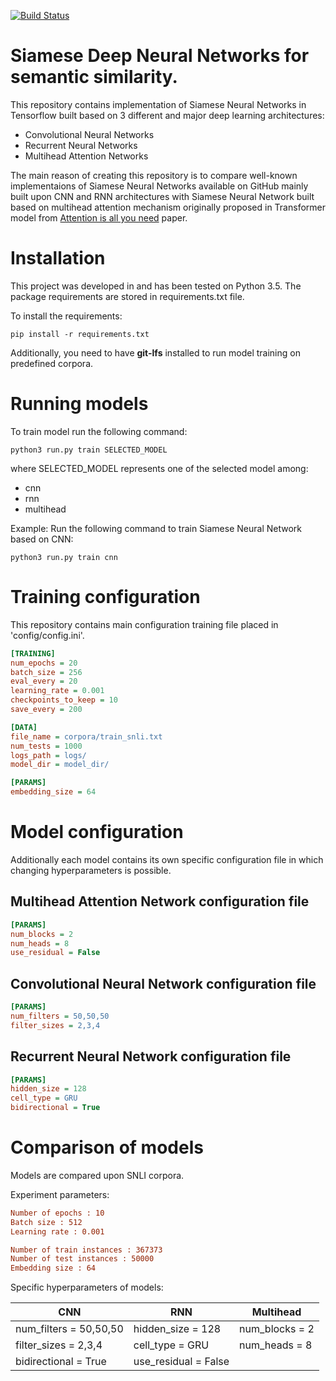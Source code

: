 [![Build Status](https://travis-ci.org/tlatkowski/multihead-siamese-nets.svg?branch=master)](https://travis-ci.org/tlatkowski/multihead-siamese-nets)

# Siamese Deep Neural Networks for semantic similarity.
This repository contains implementation of Siamese Neural Networks in Tensorflow built based on 3 different and major deep learning architectures:
- Convolutional Neural Networks
- Recurrent Neural Networks
- Multihead Attention Networks

The main reason of creating this repository is to compare well-known implementaions of Siamese Neural Networks available on GitHub mainly built upon CNN and RNN architectures with Siamese Neural Network built based on multihead attention mechanism originally proposed in Transformer model from [Attention is all you need](https://papers.nips.cc/paper/7181-attention-is-all-you-need.pdf) paper.

# Installation
This project was developed in and has been tested on Python 3.5. The package requirements are stored in requirements.txt file.

To install the requirements:

```
pip install -r requirements.txt
```
Additionally, you need to have **git-lfs** installed to run model training on predefined corpora.

# Running models
To train model run the following command:

```
python3 run.py train SELECTED_MODEL
```

where SELECTED_MODEL represents one of the selected model among:
- cnn
- rnn
- multihead

Example:
Run the following command to train Siamese Neural Network based on CNN:
```
python3 run.py train cnn
```

# Training configuration
This repository contains main configuration training file placed in 'config/config.ini'.

```ini
[TRAINING]
num_epochs = 20
batch_size = 256
eval_every = 20
learning_rate = 0.001
checkpoints_to_keep = 10
save_every = 200

[DATA]
file_name = corpora/train_snli.txt
num_tests = 1000
logs_path = logs/
model_dir = model_dir/

[PARAMS]
embedding_size = 64
```

# Model configuration
Additionally each model contains its own specific configuration file in which changing hyperparameters is possible.

## Multihead Attention Network configuration file
```ini
[PARAMS]
num_blocks = 2
num_heads = 8
use_residual = False
```
## Convolutional Neural Network configuration file
```ini
[PARAMS]
num_filters = 50,50,50
filter_sizes = 2,3,4
```
## Recurrent Neural Network configuration file
```ini
[PARAMS]
hidden_size = 128
cell_type = GRU
bidirectional = True
```
# Comparison of models
Models are compared upon SNLI corpora.

Experiment parameters:
```ini
Number of epochs : 10
Batch size : 512
Learning rate : 0.001

Number of train instances : 367373
Number of test instances : 50000
Embedding size : 64
```

Specific hyperparameters of models:

CNN | RNN | Multihead
------------ | ------------- | -------------
num_filters = 50,50,50 | hidden_size = 128 | num_blocks = 2
filter_sizes = 2,3,4 | cell_type = GRU | num_heads = 8
  | bidirectional = True | use_residual = False





